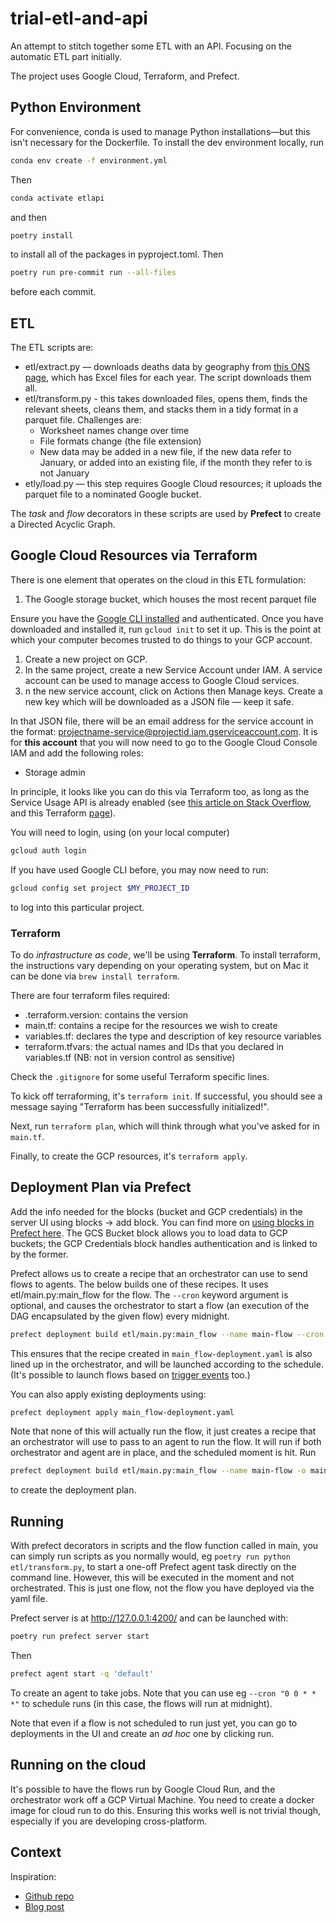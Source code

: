 # trial-etl-and-api

An attempt to stitch together some ETL with an API. Focusing on the automatic ETL part initially.

The project uses Google Cloud, Terraform, and Prefect.

## Python Environment

For convenience, conda is used to manage Python installations—but this isn't necessary for the Dockerfile. To install the dev environment locally, run

```bash
conda env create -f environment.yml
```

Then

```bash
conda activate etlapi
```

and then

```bash
poetry install
```

to install all of the packages in pyproject.toml. Then

```bash
poetry run pre-commit run --all-files
```

before each commit.

## ETL

The ETL scripts are:

- etl/extract.py — downloads deaths data by geography from [this ONS page](https://www.ons.gov.uk/peoplepopulationandcommunity/birthsdeathsandmarriages/deaths/datasets/monthlyfiguresondeathsregisteredbyareaofusualresidence), which has Excel files for each year. The script downloads them all.
- etl/transform.py - this takes downloaded files, opens them, finds the relevant sheets, cleans them, and stacks them in a tidy format in a parquet file. Challenges are:
  - Worksheet names change over time
  - File formats change (the file extension)
  - New data may be added in a new file, if the new data refer to January, or added into an existing file, if the month they refer to is not January
- etly/load.py — this step requires Google Cloud resources; it uploads the parquet file to a nominated Google bucket.

The *task* and *flow* decorators in these scripts are used by **Prefect** to create a Directed Acyclic Graph.

## Google Cloud Resources via Terraform

There is one element that operates on the cloud in this ETL formulation:

1. The Google storage bucket, which houses the most recent parquet file

Ensure you have the [Google CLI installed](https://cloud.google.com/sdk/docs/install-sdk) and authenticated. Once you have downloaded and installed it, run `gcloud init` to set it up. This is the point at which your computer becomes trusted to do things to your GCP account.

1. Create a new project on GCP.
2. In the same project, create a new Service Account under IAM. A service account can be used to manage access to Google Cloud services.
3. n the new service account, click on Actions then Manage keys. Create a new key which will be downloaded as a JSON file — keep it safe.

In that JSON file, there will be an email address for the service account in the format: projectname-service@projectid.iam.gserviceaccount.com. It is for **this account** that you will now need to go to the Google Cloud Console IAM and add the following roles:

- Storage admin

In principle, it looks like you can do this via Terraform too, as long as the Service Usage API is already enabled (see [this article on Stack Overflow](https://stackoverflow.com/questions/59055395/can-i-automatically-enable-apis-when-using-gcp-cloud-with-terraform), and this Terraform [page](https://registry.terraform.io/providers/hashicorp/google/latest/docs/resources/google_project_service)).

You will need to login, using (on your local computer)

```bash
gcloud auth login
```

If you have used Google CLI before, you may now need to run:

```bash
gcloud config set project $MY_PROJECT_ID
```

to log into this particular project.

### Terraform

To do *infrastructure as code*, we'll be using **Terraform**. To install terraform, the instructions vary depending on your operating system, but on Mac it can be done via `brew install terraform`.

There are four terraform files required:

- .terraform.version: contains the version
- main.tf: contains a recipe for the resources we wish to create
- variables.tf: declares the type and description of key resource variables
- terraform.tfvars: the actual names and IDs that you declared in variables.tf (NB: not in version control as sensitive)

Check the `.gitignore` for some useful Terraform specific lines.

To kick off terraforming, it's `terraform init`. If successful, you should see a message saying "Terraform has been successfully initialized!".

Next, run `terraform plan`, which will think through what you've asked for in `main.tf`.

Finally, to create the GCP resources, it's `terraform apply`.

## Deployment Plan via Prefect

Add the info needed for the blocks (bucket and GCP credentials) in the server UI using blocks -> add block. You can find more on [using blocks in Prefect here](https://docs.prefect.io/2.12.0/concepts/blocks/). The GCS Bucket block allows you to load data to GCP buckets; the GCP Credentials block handles authentication and is linked to by the former.

Prefect allows us to create a recipe that an orchestrator can use to send flows to agents. The below builds one of these recipes. It uses etl/main.py:main_flow for the flow. The `--cron` keyword argument is optional, and causes the orchestrator to start a flow (an execution of the DAG encapsulated by the given flow) every midnight.

```bash
prefect deployment build etl/main.py:main_flow --name main-flow --cron "0 0 * * *" -o main_flow-deployment.yaml --apply
```

This ensures that the recipe created in `main_flow-deployment.yaml` is also lined up in the orchestrator, and will be launched according to the schedule. (It's possible to launch flows based on [trigger events](https://www.prefect.io/blog/event-driven-flows-with-prefect) too.)

You can also apply existing deployments using:

```bash
prefect deployment apply main_flow-deployment.yaml
```

Note that none of this will actually run the flow, it just creates a recipe that an orchestrator will use to pass to an agent to run the flow. It will run if both orchestrator and agent are in place, and the scheduled moment is hit. Run

```bash
prefect deployment build etl/main.py:main_flow --name main-flow -o main_flow-deployment.yaml --apply
```

to create the deployment plan.

## Running

With prefect decorators in scripts and the flow function called in main, you can simply run scripts as you normally would, eg `poetry run python etl/transform.py`, to start a one-off Prefect agent task directly on the command line. However, this will be executed in the moment and not orchestrated. This is just one flow, not the flow you have deployed via the yaml file.

Prefect server is at http://127.0.0.1:4200/ and can be launched with:

```bash
poetry run prefect server start
```

Then

```bash
prefect agent start -q 'default'
```

To create an agent to take jobs. Note that you can use eg `--cron "0 0 * * *"` to schedule runs (in this case, the flows will run at midnight).

Note that even if a flow is not scheduled to run just yet, you can go to deployments in the UI and create an *ad hoc* one by clicking run.

## Running on the cloud

It's possible to have the flows run by Google Cloud Run, and the orchestrator work off a GCP Virtual Machine. You need to create a docker image for cloud run to do this. Ensuring this works well is not trivial though, especially if you are developing cross-platform.

## Context

Inspiration:

- [Github repo](https://github.com/RyanEricLamb/data-engineering-bus-tracker/tree/main/etl)
- [Blog post](https://medium.com/@ryanelamb/a-data-engineering-project-with-prefect-docker-terraform-google-cloudrun-bigquery-and-streamlit-3fc6e08b9398)
